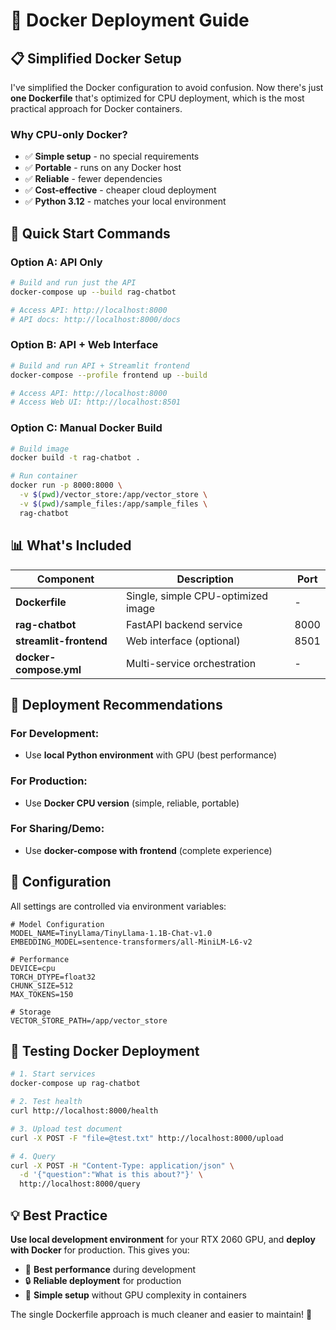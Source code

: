 # 🐳 Docker Deployment Guide

## 📋 **Simplified Docker Setup**

I've simplified the Docker configuration to avoid confusion. Now there's just **one Dockerfile** that's optimized for CPU deployment, which is the most practical approach for Docker containers.

### **Why CPU-only Docker?**
- ✅ **Simple setup** - no special requirements
- ✅ **Portable** - runs on any Docker host
- ✅ **Reliable** - fewer dependencies
- ✅ **Cost-effective** - cheaper cloud deployment
- ✅ **Python 3.12** - matches your local environment

## 🚀 **Quick Start Commands**

### **Option A: API Only**
```bash
# Build and run just the API
docker-compose up --build rag-chatbot

# Access API: http://localhost:8000
# API docs: http://localhost:8000/docs
```

### **Option B: API + Web Interface**
```bash
# Build and run API + Streamlit frontend
docker-compose --profile frontend up --build

# Access API: http://localhost:8000
# Access Web UI: http://localhost:8501
```

### **Option C: Manual Docker Build**
```bash
# Build image
docker build -t rag-chatbot .

# Run container
docker run -p 8000:8000 \
  -v $(pwd)/vector_store:/app/vector_store \
  -v $(pwd)/sample_files:/app/sample_files \
  rag-chatbot
```

## 📊 **What's Included**

| Component | Description | Port |
|-----------|-------------|------|
| **Dockerfile** | Single, simple CPU-optimized image | - |
| **rag-chatbot** | FastAPI backend service | 8000 |
| **streamlit-frontend** | Web interface (optional) | 8501 |
| **docker-compose.yml** | Multi-service orchestration | - |

## 🎯 **Deployment Recommendations**

### **For Development:**
- Use **local Python environment** with GPU (best performance)

### **For Production:**
- Use **Docker CPU version** (simple, reliable, portable)

### **For Sharing/Demo:**
- Use **docker-compose with frontend** (complete experience)

## 🔧 **Configuration**

All settings are controlled via environment variables:

```env
# Model Configuration
MODEL_NAME=TinyLlama/TinyLlama-1.1B-Chat-v1.0
EMBEDDING_MODEL=sentence-transformers/all-MiniLM-L6-v2

# Performance
DEVICE=cpu
TORCH_DTYPE=float32
CHUNK_SIZE=512
MAX_TOKENS=150

# Storage
VECTOR_STORE_PATH=/app/vector_store
```

## 🧪 **Testing Docker Deployment**

```bash
# 1. Start services
docker-compose up rag-chatbot

# 2. Test health
curl http://localhost:8000/health

# 3. Upload test document
curl -X POST -F "file=@test.txt" http://localhost:8000/upload

# 4. Query
curl -X POST -H "Content-Type: application/json" \
  -d '{"question":"What is this about?"}' \
  http://localhost:8000/query
```

## 💡 **Best Practice**

**Use local development environment** for your RTX 2060 GPU, and **deploy with Docker** for production. This gives you:

- 🚀 **Best performance** during development
- 🔒 **Reliable deployment** for production
- 🎯 **Simple setup** without GPU complexity in containers

The single Dockerfile approach is much cleaner and easier to maintain! 🚀
